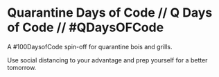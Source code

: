 # Quarantine Days of Code // Q Days of Code // #QDaysOFCode

A #100DaysofCode spin-off for quarantine bois and grills.

Use social distancing to your advantage and prep yourself for a better tomorrow. 
